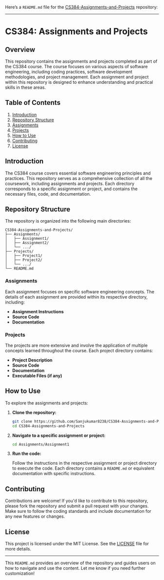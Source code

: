 Here’s a `README.md` file for the [CS384-Assignments-and-Projects](https://github.com/Sanjukumar8238/CS384-Assignments-and-Projects) repository:

---

# CS384: Assignments and Projects

## Overview

This repository contains the assignments and projects completed as part of the CS384 course. The course focuses on various aspects of software engineering, including coding practices, software development methodologies, and project management. Each assignment and project within this repository is designed to enhance understanding and practical skills in these areas.

## Table of Contents

1. [Introduction](#introduction)
2. [Repository Structure](#repository-structure)
3. [Assignments](#assignments)
4. [Projects](#projects)
5. [How to Use](#how-to-use)
6. [Contributing](#contributing)
7. [License](#license)

## Introduction

The CS384 course covers essential software engineering principles and practices. This repository serves as a comprehensive collection of all the coursework, including assignments and projects. Each directory corresponds to a specific assignment or project, and contains the necessary files, code, and documentation.

## Repository Structure

The repository is organized into the following main directories:

```
CS384-Assignments-and-Projects/
├── Assignments/
│   ├── Assignment1/
│   ├── Assignment2/
│   └── .../
├── Projects/
│   ├── Project1/
│   ├── Project2/
│   └── .../
└── README.md
```

### Assignments

Each assignment focuses on specific software engineering concepts. The details of each assignment are provided within its respective directory, including:

- **Assignment Instructions**
- **Source Code**
- **Documentation**

### Projects

The projects are more extensive and involve the application of multiple concepts learned throughout the course. Each project directory contains:

- **Project Description**
- **Source Code**
- **Documentation**
- **Executable Files (if any)**

## How to Use

To explore the assignments and projects:

1. **Clone the repository:**

   ```bash
   git clone https://github.com/Sanjukumar8238/CS384-Assignments-and-Projects.git
   cd CS384-Assignments-and-Projects
   ```

2. **Navigate to a specific assignment or project:**

   ```bash
   cd Assignments/Assignment1
   ```

3. **Run the code:**

   Follow the instructions in the respective assignment or project directory to execute the code. Each directory contains a `README.md` or equivalent documentation with specific instructions.

## Contributing

Contributions are welcome! If you'd like to contribute to this repository, please fork the repository and submit a pull request with your changes. Make sure to follow the coding standards and include documentation for any new features or changes.

## License

This project is licensed under the MIT License. See the [LICENSE](LICENSE) file for more details.

---

This `README.md` provides an overview of the repository and guides users on how to navigate and use the content. Let me know if you need further customization!
